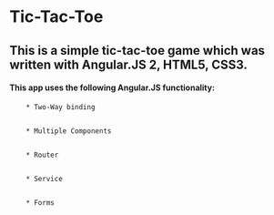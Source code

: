 # Tic-Tac-Toe

## This is a simple tic-tac-toe game which was written with Angular.JS 2, HTML5, CSS3.
      
#### This app uses the following Angular.JS functionality:


        * Two-Way binding
        

        * Multiple Components
        

        * Router
        

        * Service
        

        * Forms
